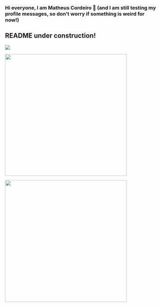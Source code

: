 ### Hi everyone, I am Matheus Cordeiro 👋 (and I am still testing my profile messages, so don't worry if something is weird for now!)

## README under construction!

<a> <img src="https://i0.statig.com.br/bancodeimagens/5i/6x/4l/5i6x4ly396q2ioenmxznv4zd3.jpg" align="center"/> </a>

<a> <img src="https://github-readme-stats.vercel.app/api/top-langs/?username=MatheusCordeiroP&hide_progress=true" width="400" align="center"/> </a>

<a> <img src="https://github-readme-stats.vercel.app/api?username=MatheusCordeiroP&show_icons=true&theme=darcula" width="400" align="center" /> </a>

<!--

**MatheusCordeiroP/MatheusCordeiroP** is a ✨ _special_ ✨ repository because its `README.md` (this file) appears on your GitHub profile.

-->
